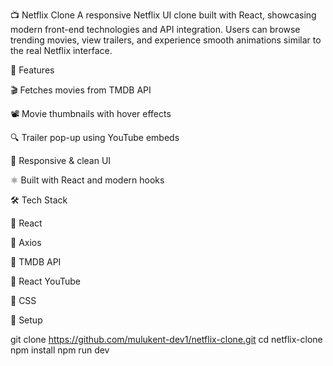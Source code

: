 📺 Netflix Clone
A responsive Netflix UI clone built with React, showcasing modern front-end technologies and API integration. Users can browse trending movies, view trailers, and experience smooth animations similar to the real Netflix interface.

🚀 Features

🎬 Fetches movies from TMDB API

📽️ Movie thumbnails with hover effects

🔍 Trailer pop-up using YouTube embeds

🌙 Responsive & clean UI

⚛️ Built with React and modern hooks

🛠️ Tech Stack

🔹 React

🔹 Axios

🔹 TMDB API

🔹 React YouTube

🔹  CSS

🔧 Setup

git clone https://github.com/mulukent-dev1/netflix-clone.git
cd netflix-clone
npm install
npm run dev
